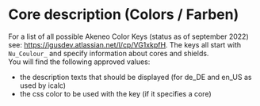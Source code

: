 # Core description (Colors / Farben)

For a list of all possible Akeneo Color Keys (status as of september 2022) see: https://igusdev.atlassian.net/l/cp/VG1xkpfH. The keys all start with `Nu_Coulour_` and specify information about cores and shields.  
You will find the following approved values:

- the description texts that should be displayed (for de_DE and en_US as used by icalc)
- the css color to be used with the key (if it specifies a core)
